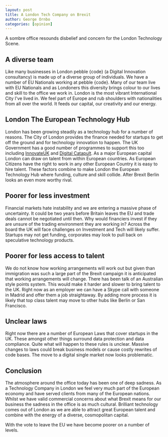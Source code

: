 ```yaml
---
layout: post
title: A London Tech Company on Brexit
author: George Ornbo
categories: [opinion]
---
```


A sombre office resounds disbelief and concern for the London Technology Scene.

## A diverse team

Like many businesses in London pebble {code} (a Digital Innovation consultancy) is made up of a diverse group of individuals. We have a number of EU Nationals working at pebble {code}. Many of our team live with EU Nationals and as Londoners this diversity brings colour to our lives and skill to the office we work in. London is the most vibrant International City I've lived in. We feel part of Europe and rub shoulders with nationalities from all over the world. It feeds our capital, our creativity and our energy. 

## London The European Technology Hub

London has been growing steadily as a technology hub for a number of reasons. The City of London provides the finance needed for startups to get off the ground and for technology innovation to happen. The UK Government has a good number of programmes to support this too including [InnovateUK][1] and [Digital Catapult][2]. As a major European capital London can draw on talent from within European countries. As European Citizens have the right to work in any other European Country it is easy to hire talent. These factors combine to make London the European Technology Hub where funding, culture and skill collide. After Brexit Berlin looks an even more worthy rival.

## Poorer for less investment

Financial markets hate instability and we are entering a massive phase of uncertainty. It could be two years before Britain leaves the EU and trade deals cannot be negotiated until then. Why would financiers invest if they are unsure of the trading environment they are working in? Across the board the UK will face challenges on Investment and Tech will likely suffer. Startups may not get funding, corporates may look to pull back on speculative technology products.

## Poorer for less access to talent

We do not know how working arrangements will work out but given than immigration was such a large part of the Brexit campaign it is anticipated that working arrangements will change. There has been talk of an Australian style points system. This would make it harder and slower to bring talent to the UK. Right now as an employer we can have a Skype call with someone in Madrid and offer them a job straightaway. By adding more process it is likely that top class talent may move to other hubs like Berlin or San Francisco.

## Unclear laws

Right now there are a number of European Laws that cover startups in the UK. These amongst other things surround data protection and data compliance. Quite what will happen to these rules is unclear. Massive changes to laws could break business models or cause costly rewrites of code bases. The move to a digital single market now looks problematic. 

## Conclusion

The atmosphere around the office today has been one of deep sadness. As a Technology Company in London we feel very much part of the European economy and have served clients from many of the European nations. Whilst we have valid commercial concerns about what Brexit means for our business the sadness in the office is as much cultural. Brilliant technology comes out of London as we are able to attract great European talent and combine with the energy of a diverse, cosmopolitan capital.

With the vote to leave the EU we have become poorer on a number of levels. 

[1]: https://www.gov.uk/government/organisations/innovate-uk
[2]: https://digital.catapult.org.uk/
